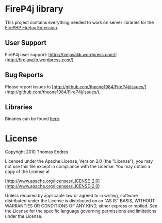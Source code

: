 
FireP4j library
================

This project contains everything needed to work on server libraries for the [FirePHP Firefox Extension](http://www.firephp.org/).

User Support
------------

FireP4j user support: [http://firejavalib.wordpress.com/](http://firejavalib.wordpress.com/)

Bug Reports
-----------

Please report issues to [http://github.com/theone1984/FireP4j/issues/](http://github.com/theone1984/FireP4j/issues/).

Libraries
---------

Binaries can be found [here](http://github.com/cadorn/firephp-libs/tree/master/packages/core/).

License
=======

Copyright 2010 Thomas Endres

Licensed under the Apache License, Version 2.0 (the "License");
you may not use this file except in compliance with the License.
You may obtain a copy of the License at

[http://www.apache.org/licenses/LICENSE-2.0](http://www.apache.org/licenses/LICENSE-2.0)

Unless required by applicable law or agreed to in writing, software
distributed under the License is distributed on an "AS IS" BASIS,
WITHOUT WARRANTIES OR CONDITIONS OF ANY KIND, either express or
mplied. See the License for the specific language governing
permissions and limitations under the License.